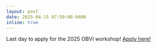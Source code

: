```yaml
---
layout: post
date: 2025-04-15 07:59:00-0400
inline: true
---
```


Last day to apply for the 2025 OBVI workshop! [Apply here!](https://forms.gle/HiTw8S9vEasGYbK39)
